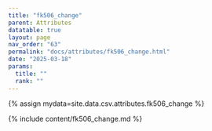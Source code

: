 ```yaml
---
title: "fk506_change"
parent: Attributes
datatable: true
layout: page
nav_order: "63"
permalink: "docs/attributes/fk506_change.html"
date: "2025-03-18"
params:
  title: ""
  rank: ""
---
```

{% assign mydata=site.data.csv.attributes.fk506_change %} 

{% include content/fk506_change.md %}
